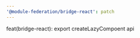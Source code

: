 ```yaml
---
'@module-federation/bridge-react': patch
---
```


feat(bridge-react): export createLazyCompoent api
